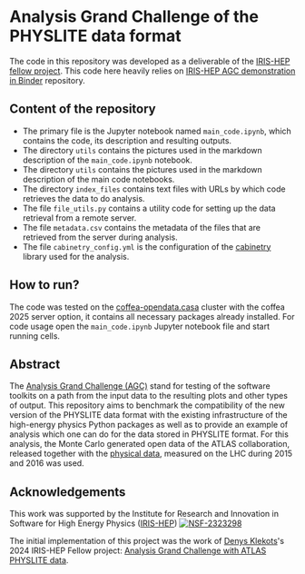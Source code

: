 # Analysis Grand Challenge of the PHYSLITE data format
The code in this repository was developed as a deliverable of the [IRIS-HEP fellow project](https://iris-hep.org/fellows/Denys-Klekots.html).
This code here heavily relies on [IRIS-HEP AGC demonstration in Binder](https://github.com/alexander-held/PyHEP-2022-AGC?tab=readme-ov-file) repository.

## Content of the repository

+ The primary file is the Jupyter notebook named `main_code.ipynb`, which contains the code, its description and resulting outputs.
+ The directory `utils` contains the pictures used in the markdown description of the `main_code.ipynb` notebook.
+ The directory `utils` contains the pictures used in the markdown description of the main code notebooks.
+ The directory `index_files` contains text files with URLs by which code retrieves the data to do analysis.
+ The file `file_utils.py` contains a utility code for setting up the data retrieval from a remote server.
+ The file `metadata.csv` contains the metadata of the files that are retrieved from the server during analysis.
+ The file `cabinetry_config.yml` is the configuration of the [cabinetry](https://github.com/scikit-hep/cabinetry/) library used for the analysis.

## How to run?

The code was tested on the [coffea-opendata.casa](https://coffea-opendata.casa/) cluster with the coffea 2025 server option, it contains all necessary packages already installed. For code usage open the `main_code.ipynb` Jupyter notebook file and start running cells.

## Abstract

The [Analysis Grand Challenge (AGC)](https://iris-hep.org/projects/agc.html) stand for testing of the software toolkits on a path from the input data to the resulting plots and other types of output. This repository aims to benchmark the compatibility of the new version of the PHYSLITE data format with the existing infrastructure of the high-energy physics Python packages as well as to provide an example of analysis which one can do for the data stored in PHYSLITE format. For this analysis, the Monte Carlo generated open data of the ATLAS collaboration, released together with the [physical data](https://atlas.cern/Updates/News/Open-Data-Research), measured on the LHC during 2015 and 2016 was used.

## Acknowledgements

This work was supported by the Institute for Research and Innovation in Software for High Energy Physics ([IRIS-HEP](https://iris-hep.org/)) [![NSF-2323298](https://img.shields.io/badge/NSF-2323298-blue.svg)](https://nsf.gov/awardsearch/showAward?AWD_ID=2323298)

The initial implementation of this project was the work of [Denys Klekots](https://github.com/Denys-Klekots)'s 2024 IRIS-HEP Fellow project: [Analysis Grand Challenge with ATLAS PHYSLITE data](https://iris-hep.org/fellows/Denys-Klekots.html).
